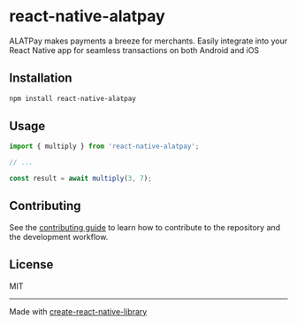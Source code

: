 # react-native-alatpay

ALATPay makes payments a breeze for merchants. Easily integrate into your React Native app for seamless transactions on both Android and iOS

## Installation

```sh
npm install react-native-alatpay
```

## Usage


```js
import { multiply } from 'react-native-alatpay';

// ...

const result = await multiply(3, 7);
```


## Contributing

See the [contributing guide](CONTRIBUTING.md) to learn how to contribute to the repository and the development workflow.

## License

MIT

---

Made with [create-react-native-library](https://github.com/callstack/react-native-builder-bob)
